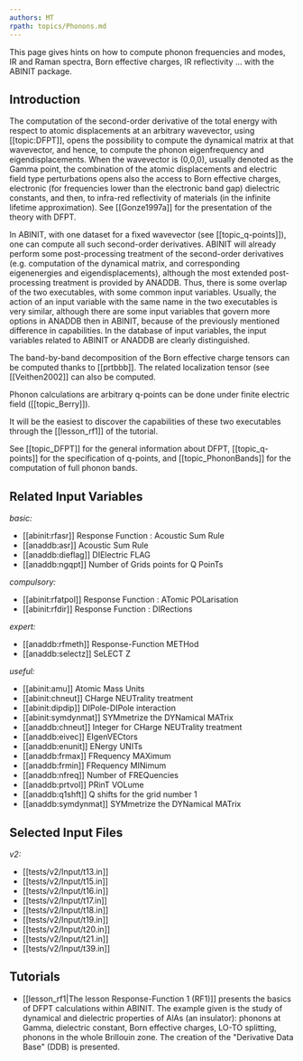 ```yaml
---
authors: MT
rpath: topics/Phonons.md
---
```

<!--
This file is automatically generated by mksite.py. All changes will be lost.
Change the input yaml files or the python code
-->

This page gives hints on how to compute phonon frequencies and modes, IR and Raman spectra, Born effective
charges, IR reflectivity ... with the ABINIT package.

## Introduction

The computation of the second-order derivative of the total energy with
respect to atomic displacements at an arbitrary wavevector, using
[[topic:DFPT]], opens the possibility to compute the dynamical matrix at that
wavevector, and hence, to compute the phonon eigenfrequency and
eigendisplacements. When the wavevector is (0,0,0), usually denoted as the
Gamma point, the combination of the atomic displacements and electric field
type perturbations opens also the access to Born effective charges, electronic
(for frequencies lower than the electronic band gap) dielectric constants, and
then, to infra-red reflectivity of materials (in the infinite lifetime
approximation). See [[Gonze1997a]] for the presentation of the theory with
DFPT.

In ABINIT, with one dataset for a fixed wavevector (see [[topic_q-points]]),
one can compute all such second-order derivatives. ABINIT will already perform
some post-processing treatment of the second-order derivatives (e.g.
computation of the dynamical matrix, and corresponding eigenenergies and
eigendisplacements), although the most extended post-processing treatment is
provided by ANADDB. Thus, there is some overlap of the two executables, with
some common input variables. Usually, the action of an input variable with the
same name in the two executables is very similar, although there are some
input variables that govern more options in ANADDB then in ABINIT, because of
the previously mentioned difference in capabilities. In the database of input
variables, the input variables related to ABINIT or ANADDB are clearly
distinguished.

The band-by-band decomposition of the Born effective charge tensors can be
computed thanks to [[prtbbb]]. The related localization tensor (see
[[Veithen2002]] can also be computed.

Phonon calculations are arbitrary q-points can be done under finite electric
field ([[topic_Berry]]).

It will be the easiest to discover the capabilities of these two executables
through the [[lesson_rf1]] of the tutorial.

See [[topic_DFPT]] for the general information about DFPT, [[topic_q-points]]
for the specification of q-points, and [[topic_PhononBands]] for the
computation of full phonon bands.



## Related Input Variables

*basic:*

- [[abinit:rfasr]]  Response Function : Acoustic Sum Rule
- [[anaddb:asr]]  Acoustic Sum Rule
- [[anaddb:dieflag]]  DIElectric FLAG
- [[anaddb:ngqpt]]  Number of Grids points for Q PoinTs
 
*compulsory:*

- [[abinit:rfatpol]]  Response Function : ATomic POLarisation
- [[abinit:rfdir]]  Response Function : DIRections
 
*expert:*

- [[anaddb:rfmeth]]  Response-Function METHod
- [[anaddb:selectz]]  SeLECT Z
 
*useful:*

- [[abinit:amu]]  Atomic Mass Units
- [[abinit:chneut]]  CHarge NEUTrality treatment 
- [[abinit:dipdip]]  DIPole-DIPole interaction 
- [[abinit:symdynmat]]  SYMmetrize the DYNamical MATrix
- [[anaddb:chneut]]  Integer for CHarge NEUTrality treatment
- [[anaddb:eivec]]  EIgenVECtors
- [[anaddb:enunit]]  ENergy UNITs
- [[anaddb:frmax]]  FRequency MAXimum
- [[anaddb:frmin]]  FRequency MINimum
- [[anaddb:nfreq]]  Number of FREQuencies
- [[anaddb:prtvol]]  PRinT VOLume
- [[anaddb:q1shft]]  Q shifts for the grid number 1
- [[anaddb:symdynmat]]  SYMmetrize the DYNamical MATrix
 

## Selected Input Files

*v2:*

- [[tests/v2/Input/t13.in]]
- [[tests/v2/Input/t15.in]]
- [[tests/v2/Input/t16.in]]
- [[tests/v2/Input/t17.in]]
- [[tests/v2/Input/t18.in]]
- [[tests/v2/Input/t19.in]]
- [[tests/v2/Input/t20.in]]
- [[tests/v2/Input/t21.in]]
- [[tests/v2/Input/t39.in]]
 

## Tutorials

* [[lesson_rf1|The lesson Response-Function 1 (RF1)]] presents the basics of DFPT calculations within ABINIT. The example given is the study of dynamical and dielectric properties of AlAs (an insulator): phonons at Gamma, dielectric constant, Born effective charges, LO-TO splitting, phonons in the whole Brillouin zone. The creation of the "Derivative Data Base" (DDB) is presented.

